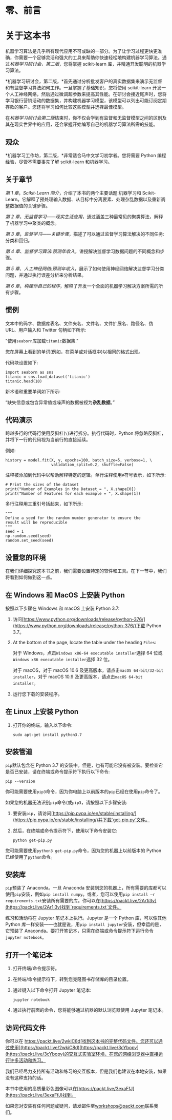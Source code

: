 

# 零、前言

# 关于这本书

机器学习算法是几乎所有现代应用不可或缺的一部分。为了让学习过程更快更准确，你需要一个足够灵活和强大的工具来帮助你快速轻松地构建机器学习算法。通过*机器学习研讨会，第二版*，您将掌握 scikit-learn 库，并精通开发聪明的机器学习算法。

*机器学习研讨会，第二版，*首先通过分析批发客户的真实数据集来演示无监督和有监督学习算法如何工作。一旦掌握了基础知识，您将使用 scikit-learn 开发一个人工神经网络，然后通过微调超参数来提高其性能。在研讨会接近尾声时，您将学习银行营销活动的数据集，并构建机器学习模型，该模型可以列出可能订阅定期存款的客户。您还将学习如何比较这些模型并选择最佳模型。

在*机器学习研讨会第二版*结束时，你不仅会学到有监督和无监督模型之间的区别及其在现实世界中的应用，还会掌握开始编写自己的机器学习算法所需的技能。

## 观众

*机器学习工作坊，第二版，*非常适合马中文学习初学者。您将需要 Python 编程经验，尽管不需要事先了解 scikit-learn 和机器学习。

## 关于章节

*第 1 章*，*Scikit-Learn 简介*，介绍了本书的两个主要话题:机器学习和 Scikit-Learn。它解释了预处理输入数据、从目标中分离要素、处理杂乱数据以及重新调整数据值的关键步骤。

*第 2 章*，*无监督学习——现实生活应用*，通过涵盖三种最常见的聚类算法，解释了机器学习中聚类的概念。

*第 3 章*，*监督学习——关键步骤*，描述了可以通过监督学习算法解决的不同任务:分类和回归。

*第 4 章*、*监督学习算法:预测年收入*，讲授解决监督学习数据问题的不同概念和步骤。

*第 5 章*、*人工神经网络:预测年收入*，展示了如何使用神经网络解决监督学习分类问题，并通过执行误差分析来分析结果。

*第 6 章*，*构建你自己的程序*，解释了开发一个全面的机器学习解决方案所需的所有步骤。

## 惯例

文本中的码字、数据库表名、文件夹名、文件名、文件扩展名、路径名、伪 URL、用户输入和 Twitter 句柄如下所示:

"使用`seaborn`库加载`titanic`数据集."

您在屏幕上看到的单词(例如，在菜单或对话框中)以相同的格式出现。

代码块设置如下:

```
import seaborn as sns
titanic = sns.load_dataset('titanic')
titanic.head(10)
```

新术语和重要单词如下所示:

“缺失信息或包含异常值或噪声的数据被视为**杂乱数据**。”

## 代码演示

跨越多行的代码行使用反斜杠(`\`)进行拆分。执行代码时，Python 将忽略反斜杠，并将下一行的代码视为当前行的直接延续。

例如:

```
history = model.fit(X, y, epochs=100, batch_size=5, verbose=1, \
                    validation_split=0.2, shuffle=False)
```

注释被添加到代码中以帮助解释特定的逻辑。单行注释使用`#`符号表示，如下所示:

```
# Print the sizes of the dataset
print("Number of Examples in the Dataset = ", X.shape[0])
print("Number of Features for each example = ", X.shape[1])
```

多行注释用三重引号括起来，如下所示:

```
"""
Define a seed for the random number generator to ensure the 
result will be reproducible
"""
seed = 1
np.random.seed(seed)
random.set_seed(seed)
```

## 设置您的环境

在我们详细探究这本书之前，我们需要设置特定的软件和工具。在下一节中，我们将看到如何做到这一点。

## 在 Windows 和 MacOS 上安装 Python

按照以下步骤在 Windows 和 macOS 上安装 Python 3.7:

1.  访问[https://www.python.org/downloads/release/python-376/](https://www.python.org/downloads/release/python-376/)下载 Python 3.7。
2.  At the bottom of the page, locate the table under the heading `Files`:

    对于 Windows，点击`Windows x86-64 executable installer`选择 64 位或`Windows x86 executable installer`选择 32 位。

    对于 macOS，对于 macOS 10.6 及更高版本，请点击`macOS 64-bit/32-bit installer`，对于 macOS 10.9 及更高版本，请点击`macOS 64-bit installer`。

3.  运行您下载的安装程序。

## 在 Linux 上安装 Python

1.  打开你的终端，输入以下命令:

    ```
    sudo apt-get install python3.7
    ```

## 安装管道

`pip`默认包含在 Python 3.7 的安装中。但是，也有可能它没有被安装。要检查它是否已安装，请在终端或命令提示符下执行以下命令:

```
pip --version
```

你可能需要使用`pip3`命令，因为你电脑上以前版本的`pip`已经在使用`pip`命令了。

如果您的机器无法识别`pip`命令(或`pip3`，请按照以下步骤安装:

1.  要安装`pip`，请访问[https://pip.pypa.io/en/stable/installing/](https://pip.pypa.io/en/stable/installing/)并下载`get-pip.py`文件。
2.  然后，在终端或命令提示符下，使用以下命令安装它:

    ```
    python get-pip.py
    ```

您可能需要使用`python3 get-pip.py`命令，因为您的机器上以前版本的 Python 已经使用了`python`命令。

## 安装库

`pip`预装了 Anaconda。一旦 Anaconda 安装到您的机器上，所有需要的库都可以使用`pip`安装，例如`pip install numpy`。或者，您可以使用`pip install –r requirements.txt`安装所有需要的库。你可以在[https://packt.live/2Ar1i3v](https://packt.live/2Ar1i3v)找到`requirements.txt`文件。

练习和活动将在 Jupyter 笔记本上执行。Jupyter 是一个 Python 库，可以像其他 Python 库一样安装——也就是说，用`pip install jupyter`安装，但幸运的是，它预装了 Anaconda。要打开笔记本，只需在终端或命令提示符下运行命令`jupyter notebook`。

## 打开一个笔记本

1.  打开终端/命令提示符。
2.  在终端/命令提示符下，转到您克隆图书存储库的目录位置。
3.  通过键入以下命令打开 Jupyter 笔记本:

    ```
    jupyter notebook
    ```

4.  通过执行前面的命令，您将能够通过机器的默认浏览器使用 Jupyter 笔记本。

## 访问代码文件

你可以在 https://packt.live/2wkiC8d[找到这本书的完整代码文件。您还可以通过使用](https://packt.live/2wkiC8d)[https://packt.live/3cYbopv](https://packt.live/3cYbopv)的交互式实验室环境，在您的网络浏览器中直接运行许多活动和练习。

我们已经尽力支持所有活动和练习的交互版本，但是我们也建议在本地安装，如果没有这种支持的话。

本书中使用的高质量彩色图像可以在[https://packt.live/3exaFfJ](https://packt.live/3exaFfJ)找到。

如果您对安装有任何问题或疑问，请发邮件至[workshops@packt.com](mailto:workshops@packt.com)联系我们。
